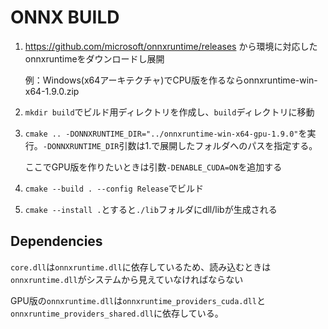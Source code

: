 # ONNX BUILD

1. https://github.com/microsoft/onnxruntime/releases から環境に対応したonnxruntimeをダウンロードし展開

	例：Windows(x64アーキテクチャ)でCPU版を作るならonnxruntime-win-x64-1.9.0.zip

2. `mkdir build`でビルド用ディレクトリを作成し、`build`ディレクトリに移動
3. `cmake .. -DONNXRUNTIME_DIR="../onnxruntime-win-x64-gpu-1.9.0"`を実行。`-DONNXRUNTIME_DIR`引数は1.で展開したフォルダへのパスを指定する。

	ここでGPU版を作りたいときは引数`-DENABLE_CUDA=ON`を追加する

4. `cmake --build . --config Release`でビルド
5. `cmake --install .`とすると`./lib`フォルダにdll/libが生成される

## Dependencies
`core.dll`は`onnxruntime.dll`に依存しているため、読み込むときは`onnxruntime.dll`がシステムから見えていなければならない

GPU版の`onnxruntime.dll`は`onnxruntime_providers_cuda.dll`と`onnxruntime_providers_shared.dll`に依存している。